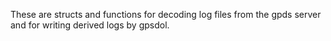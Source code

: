 These are structs and functions for decoding log files from the gpds
server and for writing derived logs by gpsdol.
